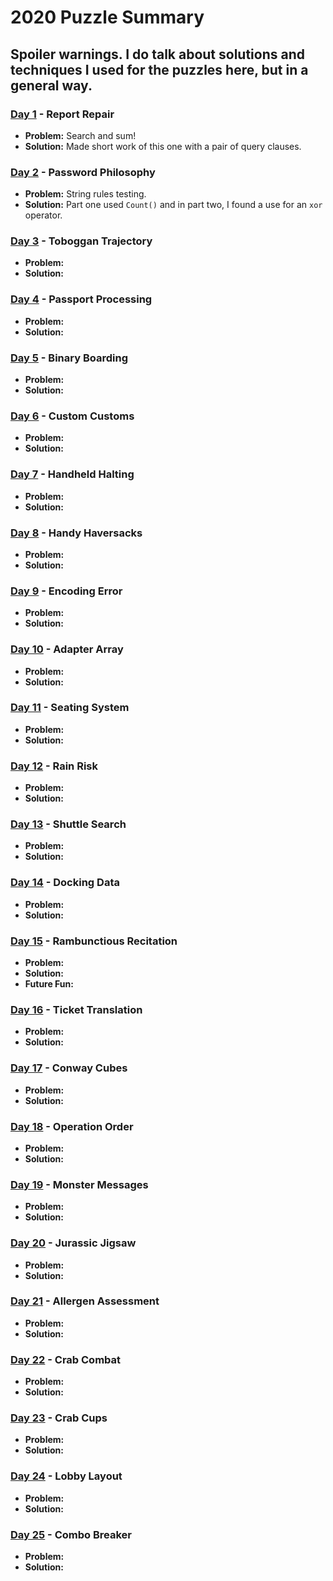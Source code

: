 # 2020 Puzzle Summary 
## Spoiler warnings. I do talk about solutions and techniques I used for the puzzles here, but in a general way.

### [Day 1](Day%2001) - Report Repair
- **Problem:** Search and sum!
- **Solution:** Made short work of this one with a pair of query clauses.

### [Day 2](Day%2002) - Password Philosophy
- **Problem:** String rules testing.
- **Solution:** Part one used `Count()` and in part two, I found a use for an `xor` operator. 

### [Day 3](Day%2003) - Toboggan Trajectory
- **Problem:**
- **Solution:**

### [Day 4](Day%2004) - Passport Processing
- **Problem:**
- **Solution:**

### [Day 5](Day%2005) - Binary Boarding
- **Problem:**
- **Solution:**

### [Day 6](Day%2006) - Custom Customs
- **Problem:**
- **Solution:**

### [Day 7](Day%2007) - Handheld Halting
- **Problem:**
- **Solution:**

### [Day 8](Day%2008) - Handy Haversacks
- **Problem:**
- **Solution:**

### [Day 9](Day%2009) - Encoding Error
- **Problem:**
- **Solution:**

### [Day 10](Day%2010) - Adapter Array
- **Problem:**
- **Solution:**

### [Day 11](Day%2011) - Seating System
- **Problem:**
- **Solution:**

### [Day 12](Day%2012) - Rain Risk
- **Problem:**
- **Solution:**

### [Day 13](Day%2013) - Shuttle Search 
- **Problem:**
- **Solution:**

### [Day 14](Day%2014) - Docking Data
- **Problem:**
- **Solution:**

### [Day 15](Day%2015) - Rambunctious Recitation
- **Problem:**
- **Solution:**
- **Future Fun:**

### [Day 16](Day%2016) - Ticket Translation
- **Problem:**
- **Solution:**

### [Day 17](Day%2017) - Conway Cubes
- **Problem:**
- **Solution:**

### [Day 18](Day%2018) - Operation Order
- **Problem:**
- **Solution:**
 
### [Day 19](Day%2019) - Monster Messages
- **Problem:**
- **Solution:**

### [Day 20](Day%2020) - Jurassic Jigsaw
- **Problem:**
- **Solution:**

### [Day 21](Day%2021) - Allergen Assessment
- **Problem:**
- **Solution:**

### [Day 22](Day%2022) - Crab Combat
- **Problem:**
- **Solution:**

### [Day 23](Day%2023) - Crab Cups
- **Problem:**
- **Solution:**

### [Day 24](Day%2024) - Lobby Layout
- **Problem:**
- **Solution:**

### [Day 25](Day%2025) - Combo Breaker
- **Problem:**
- **Solution:**